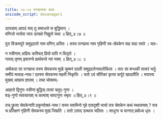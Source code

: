 ```yaml
---
title: ०४-०३ रत्नप्रभायाः कथा
unicode_script: devanagari
---
```

उत्पन्नाम् आपदं यस् तु समाधत्ते स बुद्धिमान् ।  
वणिजो भार्यया जारः प्रत्यक्षे निह्नुतो यथा ॥ हित्_४।७ ॥  

पुरा विक्रमपुरे समुद्रदत्तो नाम वणिग् अस्ति । तस्य रत्नप्रभा नाम गृहिणी स्व-सेवकेन सह सदा रमते । यतः-  

न स्त्रीणाम् अप्रियः कश्चित् प्रियो वापि न विद्यते ।  
गावस् तृणम् इवारण्ये प्रार्थयन्ते नवं नवम् ॥ हित्_४।८ ॥  

अथैकदा सा रत्नप्रभा तस्य सेवकस्य मुखे चुम्बनं ददती समुद्रदत्तेनावलोकिता । ततः सा बन्धकी सत्वरं भर्तुः समीपं मत्वाह-नाथ ! एतस्य सेवकस्य महती निकृतिः । यतो ऽयं चौरिकां कृत्वा कर्पूरं खादतीति । मयास्य मुखम् आघ्राय ज्ञातम् । तथा चोक्तम्-  

आहारो द्विगुणः स्त्रीणां बुद्धिस् तासां चतुर्-गुणा ।  
षड्-गुणो व्यवसायश् च कामाश् चाष्टगुणः स्मृतः ॥ हित्_४।९ ॥  

तच् छ्रुत्वा सेवकेनापि प्रकुप्योक्तं-नाथ ! यस्य स्वामिनो गृहे एतादृशी भार्या तत्र सेवकेन कथं स्थातव्यम् ? यत्र च प्रतिक्षणं गृहिणी सेवकस्य मुखं जिघ्रति । ततो ऽसाव् उत्थाय चलितः । साधुना च यत्नात् प्रबोध्य धृतः ।  
